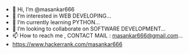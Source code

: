 - 👋 Hi, I’m @masankar666
- 👀 I’m interested in  WEB DEVELOPING...
- 🌱 I’m currently learning PYTHON...
- 💞️ I’m looking to collaborate on SOFTWARE DEVELOPMENT...
- 📫 How to reach me , CONTACT MAIL : masankar666@gmail.com...
- https://www.hackerrank.com/masankar666

<!---
masankar666/masankar666 is a ✨ special ✨ repository because its `README.md` (this file) appears on your GitHub profile.
You can click the Preview link to take a look at your changes.
--->
